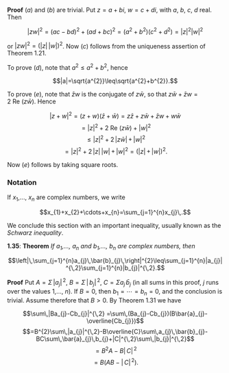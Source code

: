**Proof** ($a$) and ($b$) are trivial. Put $z=a+bi$, $w=c+di$, with $a$, $b$, $c$, $d$ real. Then

$$|zw|^{2}=(ac-bd)^{2}+(ad+bc)^{2}=(a^{2}+b^{2})(c^{2}+d^{2})=|z|^{2}|w|^{2}$$

or $|zw|^{2}=(|z|\,|w|)^{2}$. Now ($c$) follows from the uniqueness assertion of Theorem 1.21.

To prove ($d$), note that $a^{2}\leq a^{2}+b^{2}$, hence

$$|a|=\sqrt{a^{2}}\leq\sqrt{a^{2}+b^{2}}.$$

To prove ($e$), note that $\bar{z}w$ is the conjugate of $z\bar{w}$, so that $z\bar{w}+\bar{z}w=2\ \mathrm{Re}\ (z\bar{w})$. Hence

$$|z+w|^{2} =(z+w)(\bar{z}+\bar{w})=z\bar{z}+z\bar{w}+\bar{z}w+w\bar{w}$$ $$=|z|^{2}+2\ \mathrm{Re}\ (z\bar{w})+|w|^{2}$$ $$\leq|z|^{2}+2\,|z\bar{w}|\,+\,|w|^{2}$$ $$=|z|^{2}+2\,|z|\,|w|\,+\,|w|^{2}=(|z|\,+\,|w|)^{2}.$$

Now ($e$) follows by taking square roots.

### Notation

If $x_{1}$,..., $x_{n}$ are complex numbers, we write

$$x_{1}+x_{2}+\cdots+x_{n}=\sum_{j=1}^{n}x_{j}\,.$$

We conclude this section with an important inequality, usually known as the _Schwarz inequality_.

**1.35**: **Theorem** _If $a_{1}$,..., $a_{n}$ and $b_{1}$,..., $b_{n}$ are complex numbers, then_

$$\left|\,\sum_{j=1}^{n}a_{j}\,\bar{b}_{j}\,\right|^{2}\leq\sum_{j=1}^{n}|a_{j}| ^{\,2}\sum_{j=1}^{n}|b_{j}|^{\,2}.$$

**Proof** Put $A=\Sigma\,|a_{j}|^{\,2}$, $B=\Sigma\,|\,b_{j}|^{\,2}$, $C=\Sigma a_{j}\,\bar{b}_{j}$ (in all sums in this proof, $j$ runs over the values $1$,..., $n$). If $B=0$, then $b_{1}=\cdots=b_{n}=0$, and the conclusion is trivial. Assume therefore that $B>0$. By Theorem 1.31 we have

$$\sum\,|Ba_{j}-Cb_{j}|^{\,2} =\sum\,(Ba_{j}-Cb_{j})(B\bar{a}_{j}-\overline{Cb_{j}})$$ $$=B^{2}\sum\,|a_{j}|^{\,2}-B\overline{C}\sum\,a_{j}\,\bar{b}_{j}- BC\sum\,\bar{a}_{j}\,b_{j}+|C|^{\,2}\sum\,|b_{j}|^{\,2}$$ $$=B^{2}A-B|\,C|^{\,2}$$ $$=B(AB-|\,C|^{\,2}).$$